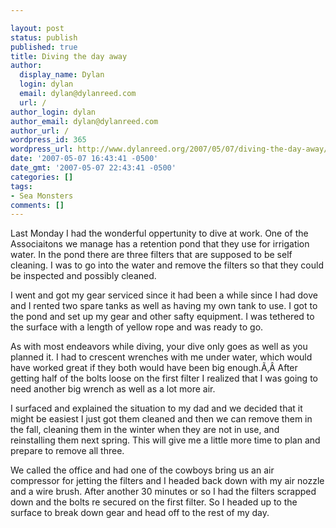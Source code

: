 ```yaml
---

layout: post
status: publish
published: true
title: Diving the day away
author:
  display_name: Dylan
  login: dylan
  email: dylan@dylanreed.com
  url: /
author_login: dylan
author_email: dylan@dylanreed.com
author_url: /
wordpress_id: 365
wordpress_url: http://www.dylanreed.org/2007/05/07/diving-the-day-away/
date: '2007-05-07 16:43:41 -0500'
date_gmt: '2007-05-07 22:43:41 -0500'
categories: []
tags:
- Sea Monsters
comments: []
---
```


Last Monday I had the wonderful oppertunity to dive at work. One of the Associaitons we manage has a retention pond that they use for irrigation water. In the pond there are three filters that are supposed to be self cleaning. I was to go into the water and remove the filters so that they could be inspected and possibly cleaned.

I went and got my gear serviced since it had been a while since I had dove and I rented two spare tanks as well as having my own tank to use. I got to the pond and set up my gear and other safty equipment. I was tethered to the surface with a length of yellow rope and was ready to go.

As with most endeavors while diving, your dive only goes as well as you planned it. I had to crescent wrenches with me under water, which would have worked great if they both would have been big enough.Ã‚Â  After getting half of the bolts loose on the first filter I realized that I was going to need another big wrench as well as a lot more air.

I surfaced and explained the situation to my dad and we decided that it might be easiest I just got them cleaned and then we can remove them in the fall, cleaning them in the winter when they are not in use, and reinstalling them next spring. This will give me a little more time to plan and prepare to remove all three.

We called the office and had one of the cowboys bring us an air compressor for jetting the filters and I headed back down with my air nozzle and a wire brush. After another 30 minutes or so I had the filters scrapped down and the bolts re secured on the first filter. So I headed up to the surface to break down gear and head off to the rest of my day.
